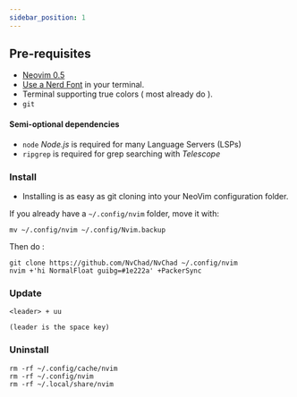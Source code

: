```yaml
---
sidebar_position: 1
---
```


## Pre-requisites 

- [Neovim 0.5](https://neovim.io/)
- [Use a Nerd Font](https://www.nerdfonts.com/) in your terminal.
- Terminal supporting true colors ( most already do ).
- ```git```

#### Semi-optional dependencies

- ```node``` *Node.js* is required for many Language Servers (LSPs)
- ```ripgrep``` is required for grep searching with *Telescope*

### Install

- Installing is as easy as git cloning into your NeoVim configuration folder.

If you already have a `~/.config/nvim` folder, move it with:

```shell
mv ~/.config/nvim ~/.config/Nvim.backup
```
Then do : 

``` shell 
git clone https://github.com/NvChad/NvChad ~/.config/nvim
nvim +'hi NormalFloat guibg=#1e222a' +PackerSync
```

### Update

```
<leader> + uu

(leader is the space key)
```

### Uninstall

```shell
rm -rf ~/.config/cache/nvim
rm -rf ~/.config/nvim
rm -rf ~/.local/share/nvim
```

